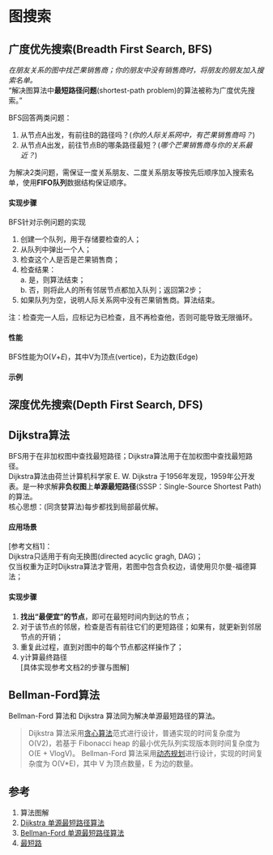 # 图搜索

## 广度优先搜索(Breadth First Search, BFS)
*在朋友关系的图中找芒果销售商；你的朋友中没有销售商时，将朋友的朋友加入搜索名单。*  
“解决图算法中**最短路径问题**(shortest-path problem)的算法被称为广度优先搜索。”

BFS回答两类问题：
1. 从节点A出发，有前往B的路径吗？(*你的人际关系网中，有芒果销售商吗？*)
2. 从节点A出发，前往节点B的哪条路径最短？(*哪个芒果销售商与你的关系最近？*)

为解决2类问题，需保证一度关系朋友、二度关系朋友等按先后顺序加入搜索名单，使用**FIFO队列**数据结构保证顺序。

#### 实现步骤
BFS针对示例问题的实现
1. 创建一个队列，用于存储要检查的人；
2. 从队列中弹出一个人；
3. 检查这个人是否是芒果销售商；
4. 检查结果：  
  a. 是，则算法结束；  
  b. 否，则将此人的所有邻居节点都加入队列；返回第2步；
5. 如果队列为空，说明人际关系网中没有芒果销售商。算法结束。

注：检查完一人后，应标记为已检查，且不再检查他，否则可能导致无限循环。

#### 性能
BFS性能为O(*V*+*E*)，其中V为顶点(vertice)，E为边数(Edge)

#### 示例

## 深度优先搜索(Depth First Search, DFS)


## Dijkstra算法
BFS用于在非加权图中查找最短路径；Dijkstra算法用于在加权图中查找最短路径。  
Dijkstra算法由荷兰计算机科学家 E. W. Dijkstra 于1956年发现，1959年公开发表。是一种求解**非负权图**上**单源最短路径**(SSSP：Single-Source Shortest Path)的算法。  
核心思想：(同贪婪算法)每步都找到局部最优解。

#### 应用场景
[参考文档1]：  
Dijkstra只适用于有向无换图(directed acyclic gragh, DAG)；  
仅当权重为正时Dijkstra算法才管用，若图中包含负权边，请使用贝尔曼-福德算法；

#### 实现步骤
1. **找出“最便宜”的节点**，即可在最短时间内到达的节点；
2. 对于该节点的邻居，检查是否有前往它们的更短路径；如果有，就更新到邻居节点的开销；
3. 重复此过程，直到对图中的每个节点都这样操作了；
4. y计算最终路径  
[具体实现参考文档2的步骤与图解]  

## Bellman-Ford算法
Bellman-Ford 算法和 Dijkstra 算法同为解决单源最短路径的算法。  
> Dijkstra 算法采用[贪心算法](base_algo.md#贪婪算法)范式进行设计，普通实现的时间复杂度为 O(V2)，若基于 Fibonacci heap 的最小优先队列实现版本则时间复杂度为 O(E + VlogV)。
> Bellman-Ford 算法采用[动态规划](base_algo.md#动态规划)进行设计，实现的时间复杂度为 O(V*E)，其中 V 为顶点数量，E 为边的数量。  

## 参考
1. 算法图解
2. [Dijkstra 单源最短路径算法](https://www.cnblogs.com/gaochundong/p/dijkstra_algorithm.html)  
3. [Bellman-Ford 单源最短路径算法](https://www.cnblogs.com/gaochundong/p/bellman_ford_algorithm.html)
4. [最短路](https://oi-wiki.org/graph/shortest-path/)
